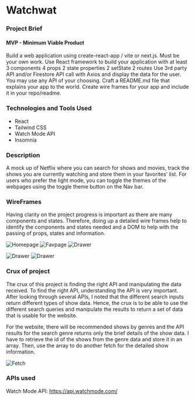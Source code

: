 # Watchwat

### Project Brief

#### MVP - Minimum Viable Product

Build a web application using create-react-app / vite or next.js. Must be your own work.
Use React framework to build your application with at least
3 components
4 props
2 state properties
2 setState
2 routes
Use 3rd party API and/or Firestore
API call with Axios and display the data for the user. You may use any API of your choosing.
Craft a README.md file that explains your app to the world.
Create wire frames for your app and include it in your repo/readme.

### Technologies and Tools Used

- React
- Tailwind CSS
- Watch Mode API
- Insomnia

### Description

A mock up of Netflix where you can search for shows and movies, track the shows you are currently watching and store them in your favorites' list. For users who prefer the light mode, you can toggle the themes of the webpages using the toggle theme button on the Nav bar.

### WireFrames

Having clarity on the project progress is important as there are many components and states. Therefore, doing up a detailed wire frames help to identify the components and states needed and a DOM to help with the passing of props, states and information.

![Homepage](../watchwat/Resources/Pictures/Homepage.png)
![Favpage](../watchwat/Resources/Pictures/Fav_page.png)
![Drawer](../watchwat/Resources/Pictures/Watchlist%20_drawer.png)

![Drawer](../watchwat/Resources/Others/Carousel.gif)
![Drawer](../watchwat/Resources/Others/userstory.gif)

### Crux of project

The crux of this project is finding the right API and manipulating the data received. To find the right API, understanding the API is very important. After looking through several APIs, I noted that the different search inputs return different types of show data. Hence, the crux is to be able to use the different search queries and manipulate the results to return a set of data that is usable for the website.

For the website, there will be recommended shows by genres and the API results for the search genre returns only the brief details of the show data. I have to retrieve the id of the shows from the genre data and store it in an array. Then, use the array to do another fetch for the detailed show information.

![Fetch](../watchwat/Resources/Pictures/Initial_Fetch.png)

### APIs used

Watch Mode API: https://api.watchmode.com/
